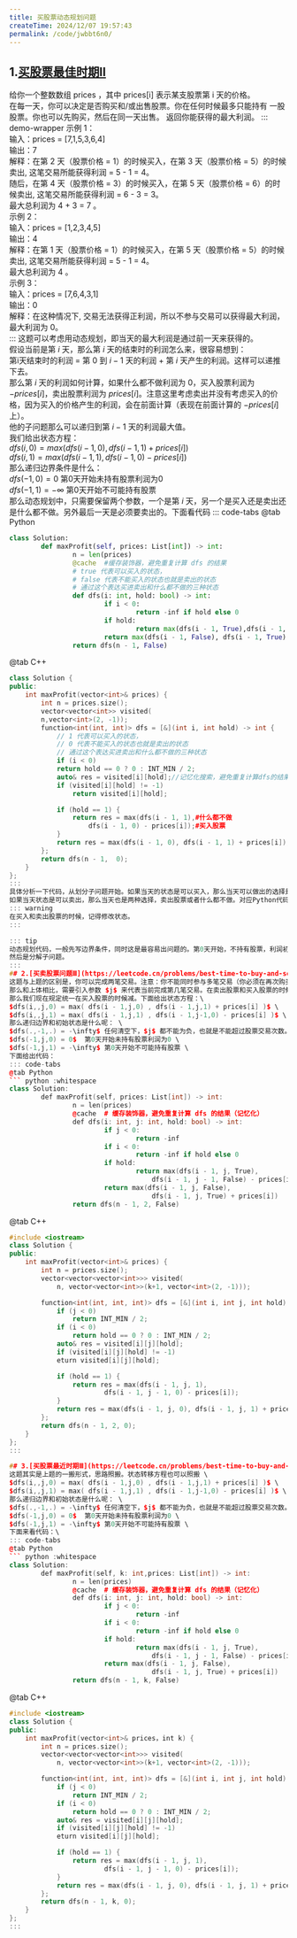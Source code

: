 ```yaml
---
title: 买股票动态规划问题
createTime: 2024/12/07 19:57:43
permalink: /code/jwbbt6n0/
---
```

## 1.[买股票最佳时期Ⅱ](https://leetcode.cn/problems/best-time-to-buy-and-sell-stock-ii/description/)
给你一个整数数组 prices ，其中 prices[i] 表示某支股票第 i 天的价格。\
在每一天，你可以决定是否购买和/或出售股票。你在任何时候最多只能持有 一股 股票。你也可以先购买，然后在同一天出售。
返回你能获得的最大利润。
::: demo-wrapper
示例 1：\
输入：prices = [7,1,5,3,6,4]\
输出：7\
解释：在第 2 天（股票价格 = 1）的时候买入，在第 3 天（股票价格 = 5）的时候卖出, 这笔交易所能获得利润 = 5 - 1 = 4。\
随后，在第 4 天（股票价格 = 3）的时候买入，在第 5 天（股票价格 = 6）的时候卖出, 这笔交易所能获得利润 = 6 - 3 = 3。\
最大总利润为 4 + 3 = 7 。\
示例 2：\
输入：prices = [1,2,3,4,5]\
输出：4\
解释：在第 1 天（股票价格 = 1）的时候买入，在第 5 天（股票价格 = 5）的时候卖出, 这笔交易所能获得利润 = 5 - 1 = 4。\
最大总利润为 4 。\
示例 3：\
输入：prices = [7,6,4,3,1]\
输出：0\
解释：在这种情况下, 交易无法获得正利润，所以不参与交易可以获得最大利润，最大利润为 0。\
:::
这题可以考虑用动态规划，即当天的最大利润是通过前一天来获得的。\
假设当前是第 $i$ 天，那么第 $i$ 天的结束时的利润怎么来，很容易想到：\
第i天结束时的利润 = 第 $0$ 到 $i-1$ 天的利润 + 第 $i$ 天产生的利润。这样可以递推下去。\
那么第 $i$ 天的利润如何计算，如果什么都不做利润为 $0$，买入股票利润为 $-prices[i]$，卖出股票利润为 $prices[i]$。注意这里考虑卖出并没有考虑买入的价格，因为买入的价格产生的利润，会在前面计算（表现在前面计算的 $-prices[i]$ 上）。\
他的子问题那么可以递归到第 $i-1$ 天的利润最大值。\
我们给出状态方程：\
$dfs(i,0) = max( dfs(i - 1,0) , dfs(i - 1,1) + prices[i] )$ \
$dfs(i,1) = max( dfs(i - 1,1) , dfs(i - 1,0) - prices[i] )$ \
那么递归边界条件是什么：\
$dfs(-1,0) = 0$  第0天开始未持有股票利润为0 \
$dfs(-1,1) = -\infty$ 第0天开始不可能持有股票 \
那么动态规划中，只需要保留两个参数，一个是第 $i$ 天，另一个是买入还是卖出还是什么都不做。另外最后一天是必须要卖出的。下面看代码
::: code-tabs
@tab Python
``` python :whitespace
class Solution:
		def maxProfit(self, prices: List[int]) -> int:
				n = len(prices)
				@cache  #缓存装饰器，避免重复计算 dfs 的结果
				# true 代表可以买入的状态，
				# false 代表不能买入的状态也就是卖出的状态
				# 通过这个表达买进卖出和什么都不做的三种状态
				def dfs(i: int, hold: bool) -> int:
						if i < 0:
								return -inf if hold else 0
						if hold:
								return max(dfs(i - 1, True),dfs(i - 1, False) - prices[i])
						return max(dfs(i - 1, False), dfs(i - 1, True) + prices[i])
				return dfs(n - 1, False)
```
@tab C++
``` c++ :whitespace
class Solution {
public:
	int maxProfit(vector<int>& prices) {
		int n = prices.size();
		vector<vector<int>> visited(
		n,vector<int>(2, -1));
		function<int(int, int)> dfs = [&](int i, int hold) -> int {
			// 1 代表可以买入的状态，
			// 0 代表不能买入的状态也就是卖出的状态
			// 通过这个表达买进卖出和什么都不做的三种状态
			if (i < 0)
			return hold == 0 ? 0 : INT_MIN / 2;
			auto& res = visited[i][hold];//记忆化搜索，避免重复计算dfs的结果
			if (visited[i][hold] != -1)
				return visited[i][hold];

			if (hold == 1) {
				return res = max(dfs(i - 1, 1),#什么都不做
					dfs(i - 1, 0) - prices[i]);#买入股票
			}
			return res = max(dfs(i - 1, 0), dfs(i - 1, 1) + prices[i]);
		};
		return dfs(n - 1,  0);
	}
};
:::
具体分析一下代码，从划分子问题开始。如果当天的状态是可以买入，那么当天可以做出的选择是买出股票，或者什么都不做，二者取最大值。对应Python代码中第10行的内容。
如果当天状态是可以卖出，那么当天也是两种选择，卖出股票或者什么都不做。对应Python代码其14行的内容。
::: warning
在买入和卖出股票的时候，记得修改状态。
:::

::: tip
动态规划代码，一般先写边界条件，同时这是最容易出问题的。第0天开始，不持有股票，利润初始化为0.持有股票这个是不可能的状态定义为负无穷。
然后是分解子问题。
:::
## 2.[买卖股票问题Ⅲ](https://leetcode.cn/problems/best-time-to-buy-and-sell-stock-iii/description/)
这题与上题的区别是，你可以完成两笔交易。注意：你不能同时参与多笔交易（你必须在再次购买前出售掉之前的股票）。
那么和上体相比，需要引入参数 $j$ 来代表当前完成第几笔交易。在卖出股票和买入股票的时候修改 $j$。前面的思路是类似的，关键是怎么样修改 $j$ 的值。我们可以统一规定在卖出或者买入的时候减，这样可以避免了重复计算。
那么我们现在规定统一在买入股票的时候减。下面给出状态方程：\
$dfs(i,,j,0) = max( dfs(i - 1,j,0) , dfs(i - 1,j,1) + prices[i] )$ \
$dfs(i,,j,1) = max( dfs(i - 1,j,1) , dfs(i - 1,j-1,0) - prices[i] )$ \
那么递归边界和初始状态是什么呢： \ 
$dfs(.,-1,.) = -\infty$ 任何清空下，$j$ 都不能为负，也就是不能超过股票交易次数。  \
$dfs(-1,j,0) = 0$  第0天开始未持有股票利润为0 \
$dfs(-1,j,1) = -\infty$ 第0天开始不可能持有股票 \
下面给出代码：
::: code-tabs
@tab Python
``` python :whitespace
class Solution:
		def maxProfit(self, prices: List[int]) -> int:
				n = len(prices)
				@cache  # 缓存装饰器，避免重复计算 dfs 的结果（记忆化）
				def dfs(i: int, j: int, hold: bool) -> int:
						if j < 0:
								return -inf
						if i < 0:
								return -inf if hold else 0
						if hold:
								return max(dfs(i - 1, j, True), 
									dfs(i - 1, j - 1, False) - prices[i])
						return max(dfs(i - 1, j, False), 
									dfs(i - 1, j, True) + prices[i])
				return dfs(n - 1, 2, False)
```
@tab C++
``` c++ :whitespace
#include <iostream>
class Solution {
public:
	int maxProfit(vector<int>& prices) {
		int n = prices.size();
		vector<vector<vector<int>>> visited(
			n, vector<vector<int>>(k+1, vector<int>(2, -1)));

		function<int(int, int, int)> dfs = [&](int i, int j, int hold) -> int {
			if (j < 0)
				return INT_MIN / 2;
			if (i < 0)
				return hold == 0 ? 0 : INT_MIN / 2;
			auto& res = visited[i][j][hold];
			if (visited[i][j][hold] != -1)
			eturn visited[i][j][hold];

			if (hold == 1) {
				return res = max(dfs(i - 1, j, 1),
						dfs(i - 1, j - 1, 0) - prices[i]);
			}
			return res = max(dfs(i - 1, j, 0), dfs(i - 1, j, 1) + prices[i]);
		};
		return dfs(n - 1, 2, 0);
	}
};
:::

## 3.[买股票最近时期Ⅲ](https://leetcode.cn/problems/best-time-to-buy-and-sell-stock-iv/description/)
这题其实是上题的一搬形式，思路照搬。状态转移方程也可以照搬 \
$dfs(i,,j,0) = max( dfs(i - 1,j,0) , dfs(i - 1,j,1) + prices[i] )$ \
$dfs(i,,j,1) = max( dfs(i - 1,j,1) , dfs(i - 1,j-1,0) - prices[i] )$ \
那么递归边界和初始状态是什么呢： \
$dfs(.,-1,.) = -\infty$ 任何清空下，$j$ 都不能为负，也就是不能超过股票交易次数。  \
$dfs(-1,j,0) = 0$  第0天开始未持有股票利润为0 \
$dfs(-1,j,1) = -\infty$ 第0天开始不可能持有股票 \
下面来看代码：\
::: code-tabs
@tab Python
``` python :whitespace
class Solution:
		def maxProfit(self, k: int,prices: List[int]) -> int:
				n = len(prices)
				@cache  # 缓存装饰器，避免重复计算 dfs 的结果（记忆化）
				def dfs(i: int, j: int, hold: bool) -> int:
						if j < 0:
								return -inf
						if i < 0:
								return -inf if hold else 0
						if hold:
								return max(dfs(i - 1, j, True), 
									dfs(i - 1, j - 1, False) - prices[i])
						return max(dfs(i - 1, j, False), 
									dfs(i - 1, j, True) + prices[i])
				return dfs(n - 1, k, False)

```
@tab C++
``` c++ :whitespace
#include <iostream>
class Solution {
public:
	int maxProfit(vector<int>& prices，int k) {
		int n = prices.size();
		vector<vector<vector<int>>> visited(
			n, vector<vector<int>>(k+1, vector<int>(2, -1)));

		function<int(int, int, int)> dfs = [&](int i, int j, int hold) -> int {
			if (j < 0)
				return INT_MIN / 2;
			if (i < 0)
				return hold == 0 ? 0 : INT_MIN / 2;
			auto& res = visited[i][j][hold];
			if (visited[i][j][hold] != -1)
			eturn visited[i][j][hold];

			if (hold == 1) {
				return res = max(dfs(i - 1, j, 1),
						dfs(i - 1, j - 1, 0) - prices[i]);
			}
			return res = max(dfs(i - 1, j, 0), dfs(i - 1, j, 1) + prices[i]);
		};
		return dfs(n - 1, k, 0);
	}
};
:::


